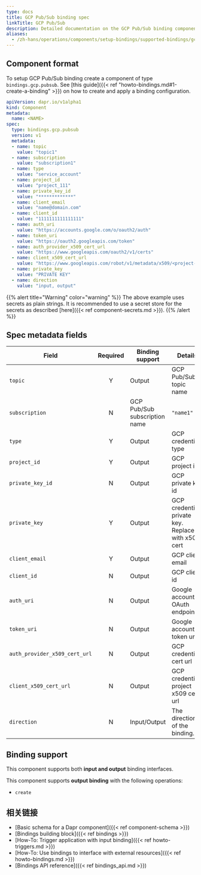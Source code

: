 ```yaml
---
type: docs
title: GCP Pub/Sub binding spec
linkTitle: GCP Pub/Sub
description: Detailed documentation on the GCP Pub/Sub binding component
aliases:
  - /zh-hans/operations/components/setup-bindings/supported-bindings/gcppubsub/
---
```


## Component format

To setup GCP Pub/Sub binding create a component of type `bindings.gcp.pubsub`. See [this guide]({{< ref "howto-bindings.md#1-create-a-binding" >}}) on how to create and apply a binding configuration.

```yaml
apiVersion: dapr.io/v1alpha1
kind: Component
metadata:
  name: <NAME>
spec:
  type: bindings.gcp.pubsub
  version: v1
  metadata:
  - name: topic
    value: "topic1"
  - name: subscription
    value: "subscription1"
  - name: type
    value: "service_account"
  - name: project_id
    value: "project_111"
  - name: private_key_id
    value: "*************"
  - name: client_email
    value: "name@domain.com"
  - name: client_id
    value: "1111111111111111"
  - name: auth_uri
    value: "https://accounts.google.com/o/oauth2/auth"
  - name: token_uri
    value: "https://oauth2.googleapis.com/token"
  - name: auth_provider_x509_cert_url
    value: "https://www.googleapis.com/oauth2/v1/certs"
  - name: client_x509_cert_url
    value: "https://www.googleapis.com/robot/v1/metadata/x509/<project-name>.iam.gserviceaccount.com"
  - name: private_key
    value: "PRIVATE KEY"
  - name: direction
    value: "input, output"
```

{{% alert title="Warning" color="warning" %}}
The above example uses secrets as plain strings. It is recommended to use a secret store for the secrets as described [here]({{< ref component-secrets.md >}}).
{{% /alert %}}

## Spec metadata fields

| Field                         | Required | Binding support               | Details                                             | 如何使用Dapr扩展来开发和运行Dapr应用程序                                                                   |
| ----------------------------- | :------: | ----------------------------- | --------------------------------------------------- | ------------------------------------------------------------------------------------------ |
| `topic`                       |     Y    | Output                        | GCP Pub/Sub topic name                              | `"topic1"`                                                                                 |
| `subscription`                |     N    | GCP Pub/Sub subscription name | `"name1"`                                           |                                                                                            |
| `type`                        |     Y    | Output                        | GCP credentials type                                | `service_account`                                                                          |
| `project_id`                  |     Y    | Output                        | GCP project id                                      | `projectId`                                                                                |
| `private_key_id`              |     N    | Output                        | GCP private key id                                  | `"privateKeyId"`                                                                           |
| `private_key`                 |     Y    | Output                        | GCP credentials private key. Replace with x509 cert | `12345-12345`                                                                              |
| `client_email`                |     Y    | Output                        | GCP client email                                    | `"client@email.com"`                                                                       |
| `client_id`                   |     N    | Output                        | GCP client id                                       | `0123456789-0123456789`                                                                    |
| `auth_uri`                    |     N    | Output                        | Google account OAuth endpoint                       | `https://accounts.google.com/o/oauth2/auth`                                                |
| `token_uri`                   |     N    | Output                        | Google account token uri                            | `https://oauth2.googleapis.com/token`                                                      |
| `auth_provider_x509_cert_url` |     N    | Output                        | GCP credentials cert url                            | `https://www.googleapis.com/oauth2/v1/certs`                                               |
| `client_x509_cert_url`        |     N    | Output                        | GCP credentials project x509 cert url               | `https://www.googleapis.com/robot/v1/metadata/x509/<PROJECT_NAME>.iam.gserviceaccount.com` |
| `direction`                   |     N    | Input/Output                  | The direction of the binding.                       | `"input"`, `"output"`, `"input, output"`                                                   |

## Binding support

This component supports both **input and output** binding interfaces.

This component supports **output binding** with the following operations:

- `create`

## 相关链接

- [Basic schema for a Dapr component]({{< ref component-schema >}})
- [Bindings building block]({{< ref bindings >}})
- [How-To: Trigger application with input binding]({{< ref howto-triggers.md >}})
- [How-To: Use bindings to interface with external resources]({{< ref howto-bindings.md >}})
- [Bindings API reference]({{< ref bindings_api.md >}})
